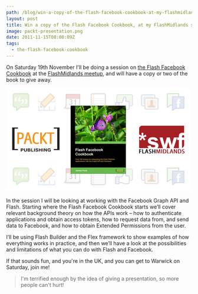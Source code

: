 ```yaml
---
path: /blog/win-a-copy-of-the-flash-facebook-cookbook-at-my-flashmidlands-session-this-saturday/
layout: post
title: Win a copy of the Flash Facebook Cookbook, at my FlashMidlands session, this Saturday.
image: packt-presentation.png
date: 2011-11-15T08:00:09Z
tags:
  - the-flash-facebook-cookbook
---
```


On Saturday 19th November I'll be doing a session on [the Flash Facebook Cookbook](/tag/the-flash-facebook-cookbook) at the [FlashMidlands meetup](http://www.flashmidlands.com/2011/10/next-meeting-warwick-university-date-tbc/), and will have a copy or two of the book to give away.

![](packt-presentation.png 'FlashMidlands presentation')

In the session I will be looking at working with the Facebook Graph API and Flash. Starting where the Flash Facebook Cookbook starts we’ll cover relevant background theory on how the APIs work – how to authenticate applications and obtain access tokens, how to request data from, and send data to Facebook, and how to obtain Extended Permissions from the user.

I’ll be using Flash Builder and the Flex framework to show examples of how everything works in practice, and then we’ll have a look at the possibilities and limitations of what you can do with Flash and Facebook.

If that sounds fun, and you're in the UK, and you can get to Warwick on Saturday, join me!

> I'm terrified enough by the idea of giving a presentation, so more people can't hurt!
